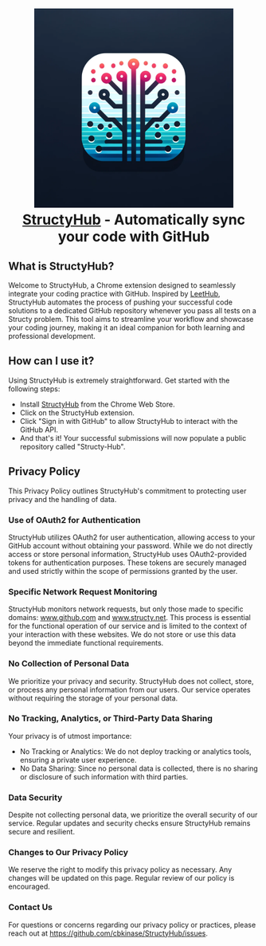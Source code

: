 <h1 align="center">
  <a href="https://github.com/cbkinase/StructyHub"><img src="assets/logo.png" alt="StructyHub - Automatically sync your code to GitHub." width="400"></a>
  <br>
  <a href="https://github.com/cbkinase/StructyHub">StructyHub</a> - Automatically sync your code with GitHub
  <br>
</h1>

## What is StructyHub?

Welcome to StructyHub, a Chrome extension designed to seamlessly integrate your coding practice with GitHub. Inspired by <a href="https://chrome.google.com/webstore/detail/leethub/aciombdipochlnkbpcbgdpjffcfdbggi">LeetHub</a>, StructyHub automates the process of pushing your successful code solutions to a dedicated GitHub repository whenever you pass all tests on a Structy problem. This tool aims to streamline your workflow and showcase your coding journey, making it an ideal companion for both learning and professional development.

## How can I use it?

Using StructyHub is extremely straightforward. Get started with the following steps:

- Install <a href="https://github.com/cbkinase/StructyHub">StructyHub</a> from the Chrome Web Store.
- Click on the StructyHub extension.
- Click "Sign in with GitHub" to allow StructyHub to interact with the GitHub API.
- And that's it! Your successful submissions will now populate a public repository called "Structy-Hub".


## Privacy Policy

This Privacy Policy outlines StructyHub's commitment to protecting user privacy and the handling of data.

### Use of OAuth2 for Authentication
StructyHub utilizes OAuth2 for user authentication, allowing access to your GitHub account without obtaining your password. While we do not directly access or store personal information, StructyHub uses OAuth2-provided tokens for authentication purposes. These tokens are securely managed and used strictly within the scope of permissions granted by the user.

### Specific Network Request Monitoring
StructyHub monitors network requests, but only those made to specific domains: www.github.com and www.structy.net. This process is essential for the functional operation of our service and is limited to the context of your interaction with these websites. We do not store or use this data beyond the immediate functional requirements.

### No Collection of Personal Data
We prioritize your privacy and security. StructyHub does not collect, store, or process any personal information from our users. Our service operates without requiring the storage of your personal data.

### No Tracking, Analytics, or Third-Party Data Sharing
Your privacy is of utmost importance:
- No Tracking or Analytics: We do not deploy tracking or analytics tools, ensuring a private user experience.
- No Data Sharing: Since no personal data is collected, there is no sharing or disclosure of such information with third parties.

### Data Security
Despite not collecting personal data, we prioritize the overall security of our service. Regular updates and security checks ensure StructyHub remains secure and resilient.

### Changes to Our Privacy Policy
We reserve the right to modify this privacy policy as necessary. Any changes will be updated on this page. Regular review of our policy is encouraged.

### Contact Us
For questions or concerns regarding our privacy policy or practices, please reach out at https://github.com/cbkinase/StructyHub/issues.
